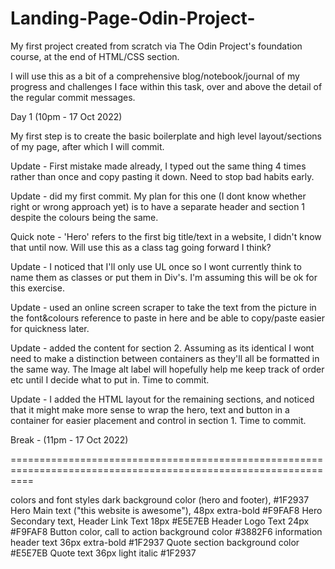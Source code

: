 # Landing-Page-Odin-Project-
My first project created from scratch via The Odin Project's foundation course, at the end of HTML/CSS section. 

I will use this as a bit of a comprehensive blog/notebook/journal of my progress and challenges I face within this task, over and above the detail of the regular commit messages. 

Day 1 (10pm - 17 Oct 2022)

My first step is to create the basic boilerplate and high level layout/sections of my page, after which I will commit. 

Update - First mistake made already, I typed out the same thing 4 times rather than once and copy pasting it down.  Need to stop bad habits early.  

Update - did my first commit. My plan for this one (I dont know whether right or wrong approach yet) is to have a separate header and section 1 despite the colours being the same.  

Quick note - 'Hero' refers to the first big title/text in a website, I didn't know that until now. Will use this as a class tag going forward I think?

Update - I noticed that I'll only use UL once so I wont currently think to name them as classes or put them in Div's. I'm assuming this will be ok for this exercise. 

Update - used an online screen scraper to take the text from the picture in the font&colours reference to paste in here and be able to copy/paste easier for quickness later.

Update - added the content for section 2.  Assuming as its identical I wont need to make a distinction between containers as they'll all be formatted in the same way.  The Image alt label will hopefully help me keep track of order etc until I decide what to put in. Time to commit. 

Update - I added the HTML layout for the remaining sections, and noticed that it might make more sense to wrap the hero, text and button in a container for easier placement and control in section 1. Time to commit. 

Break - (11pm - 17 Oct 2022)

================================================================================================================









colors and font styles
dark background color (hero and footer), #1F2937
Hero Main text ("this website is awesome"),
48px extra-bold #F9FAF8
Hero Secondary text, Header Link Text 18px #E5E7EB
Header Logo Text 24px #F9FAF8
Button color, call to action background color #3882F6
information header text
36px extra-bold #1F2937
Quote section background color #E5E7EB
Quote text
36px light italic #1F2937
















